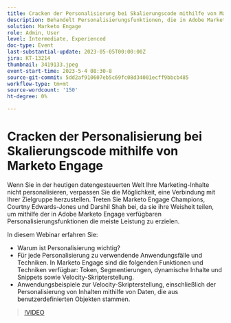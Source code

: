 ```yaml
---
title: Cracken der Personalisierung bei Skalierungscode mithilfe von Marketo Engage
description: Behandelt Personalisierungsfunktionen, die in Adobe Marketo Engage verfügbar sind; Token, Segmentierungen, dynamische Inhalte und Snippets sowie Velocity-Skripterstellung.  Anwendungsbeispiele zur Velocity-Skripterstellung, einschließlich der Personalisierung von Inhalten mithilfe von Daten, die aus benutzerdefinierten Objekten stammen.
solution: Marketo Engage
role: Admin, User
level: Intermediate, Experienced
doc-type: Event
last-substantial-update: 2023-05-05T00:00:00Z
jira: KT-13214
thumbnail: 3419133.jpeg
event-start-time: 2023-5-4 08:30-8
source-git-commit: 5dd2af910607eb5c69fc08d34001ecff9bbcb485
workflow-type: tm+mt
source-wordcount: '150'
ht-degree: 0%

---
```



# Cracken der Personalisierung bei Skalierungscode mithilfe von Marketo Engage

Wenn Sie in der heutigen datengesteuerten Welt Ihre Marketing-Inhalte nicht personalisieren, verpassen Sie die Möglichkeit, eine Verbindung mit Ihrer Zielgruppe herzustellen. Treten Sie Marketo Engage Champions, Courtny Edwards-Jones und Darshil Shah bei, da sie ihre Weisheit teilen, um mithilfe der in Adobe Marketo Engage verfügbaren Personalisierungsfunktionen die meiste Leistung zu erzielen.

In diesem Webinar erfahren Sie:

* Warum ist Personalisierung wichtig?
* Für jede Personalisierung zu verwendende Anwendungsfälle und Techniken. In Marketo Engage sind die folgenden Funktionen und Techniken verfügbar: Token, Segmentierungen, dynamische Inhalte und Snippets sowie Velocity-Skripterstellung.
* Anwendungsbeispiele zur Velocity-Skripterstellung, einschließlich der Personalisierung von Inhalten mithilfe von Daten, die aus benutzerdefinierten Objekten stammen.

>[!VIDEO](https://video.tv.adobe.com/v/3419133/?learn=on)
